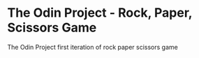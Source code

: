 # The Odin Project - Rock, Paper, Scissors Game
The Odin Project first iteration of rock paper scissors game
